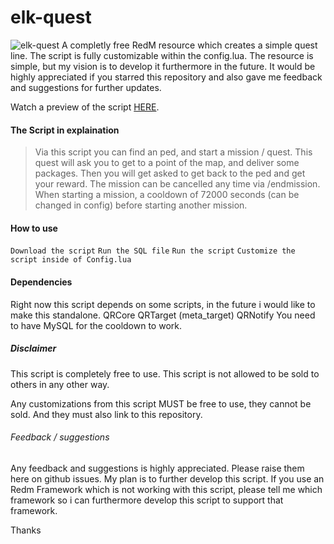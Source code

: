 # elk-quest
![elk-quest](https://cdn.discordapp.com/attachments/919337262829936691/1071208818450640947/ELK-QUEST.png)
A completly free RedM resource which creates a simple quest line. The script is fully customizable within the config.lua. The resource is simple, but my vision is to develop it furthermore in the future. It would be highly appreciated if you starred this repository and also gave me feedback and suggestions for further updates.


Watch a preview of the script [HERE](https://streamable.com/0smkfo).


#### The Script in explaination
> Via this script you can find an ped, and start a mission / quest. This quest will ask you to get to a point of the map, and deliver some packages. Then you will get asked to get back to the ped and get your reward. The mission can be cancelled any time via /endmission.
When starting a mission, a cooldown of 72000 seconds (can be changed in config) before starting another mission.

#### How to use
`Download the script`
`Run the SQL file`
`Run the script`
`Customize the script inside of Config.lua `


#### Dependencies
Right now this script depends on some scripts, in the future i would like to make this standalone.
QRCore
QRTarget (meta_target)
QRNotify
You need to have MySQL for the cooldown to work.

##### Disclaimer
This script is completely free to use. 
This script is not allowed to be sold to others in any other way. 

Any customizations from this script MUST be free to use, they cannot be sold. And they must also link to this repository.

###### Feedback / suggestions
Any feedback and suggestions is highly appreciated. Please raise them here on github issues. My plan is to further develop this script.
If you use an Redm Framework which is not working with this script, please tell me which framework so i can furthermore develop this script to support that framework.

Thanks



